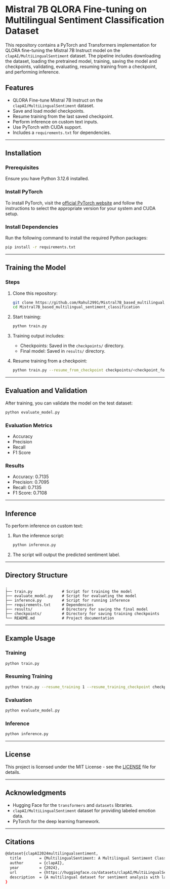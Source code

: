 # Mistral 7B QLORA Fine-tuning on Multilingual Sentiment Classification Dataset

This repository contains a PyTorch and Transformers implementation for QLORA fine-tuning the Mistral 7B Instruct model on the `clapAI/MultiLingualSentiment` dataset. The pipeline includes downloading the dataset, loading the pretrained model, training, saving the model and checkpoints, validating, evaluating, resuming training from a checkpoint, and performing inference.

## Features

- QLORA Fine-tune Mistral 7B Instruct on the `clapAI/MultiLingualSentiment` dataset.
- Save and load model checkpoints.
- Resume training from the last saved checkpoint.
- Perform inference on custom text inputs.
- Use PyTorch with CUDA support.
- Includes a `requirements.txt` for dependencies.

---

## Installation

### Prerequisites
Ensure you have Python 3.12.6 installed.

### Install PyTorch
To install PyTorch, visit the [official PyTorch website](https://pytorch.org/get-started/locally/) and follow the instructions to select the appropriate version for your system and CUDA setup.

### Install Dependencies
Run the following command to install the required Python packages:

```bash
pip install -r requirements.txt
```

---

## Training the Model

### Steps
1. Clone this repository:
    ```bash
    git clone https://github.com/Rahul2991/Mistral7B_based_multilingual_sentiment_classification.git
    cd Mistral7B_based_multilingual_sentiment_classification
    ```

2. Start training:
    ```bash
    python train.py
    ```

3. Training output includes:
    - Checkpoints: Saved in the `checkpoints/` directory.
    - Final model: Saved in `results/` directory.

4. Resume training from a checkpoint:
    ```bash
    python train.py --resume_from_checkpoint checkpoints/<checkpoint_folder>
    ```
    
---

## Evaluation and Validation

After training, you can validate the model on the test dataset:

```bash
python evaluate_model.py
```

### Evaluation Metrics
- Accuracy
- Precision
- Recall
- F1 Score

### Results
- Accuracy: 0.7135
- Precision: 0.7095
- Recall: 0.7135
- F1 Score: 0.7108

---

## Inference

To perform inference on custom text:

1. Run the inference script:
    ```bash
    python inference.py
    ```

2. The script will output the predicted sentiment label.

---

## Directory Structure

```plaintext
.
├── train.py             # Script for training the model
├── evaluate_model.py    # Script for evaluating the model
├── inference.py         # Script for running inference
├── requirements.txt     # Dependencies
├── results/             # Directory for saving the final model
├── checkpoints/         # Directory for saving training checkpoints
└── README.md            # Project documentation
```

---

## Example Usage

### Training
```bash
python train.py
```

### Resuming Training
```bash
python train.py --resume_training 1 --resume_training_checkpoint checkpoints/checkpoint-10000
```

### Evaluation
```bash
python evaluate_model.py
```

### Inference
```bash
python inference.py
```

---

## License
This project is licensed under the MIT License - see the [LICENSE](LICENSE) file for details.

---

## Acknowledgments
- Hugging Face for the `transformers` and `datasets` libraries.
- `clapAI/MultiLingualSentiment` dataset for providing labeled emotion data.
- PyTorch for the deep learning framework.

---

## Citations
```bash
@dataset{clapAI2024multilingualsentiment,
  title        = {MultilingualSentiment: A Multilingual Sentiment Classification Dataset},
  author       = {clapAI},
  year         = {2024},
  url          = {https://huggingface.co/datasets/clapAI/MultiLingualSentiment},
  description  = {A multilingual dataset for sentiment analysis with labels: positive, neutral, negative, covering diverse languages and domains.},
}
```
